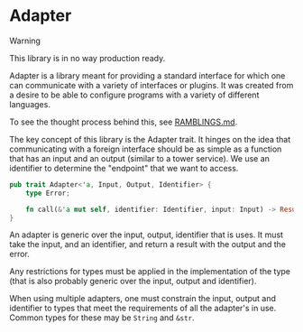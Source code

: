 # Adapter 

> [!WARNING]  
> This library is in no way production ready.

Adapter is a library meant for providing a standard interface for which one can communicate with a variety of interfaces or plugins. It was created from a desire to be able to configure programs with a variety of different languages.

To see the thought process behind this, see [RAMBLINGS.md](./RAMBLINGS.md).

The key concept of this library is the Adapter trait. It hinges on the idea that communicating with a foreign interface should be as simple as a function that has an input and an output (similar to a tower service). We use an identifier to determine the "endpoint" that we want to access.


```rust
pub trait Adapter<'a, Input, Output, Identifier> {
    type Error;

    fn call(&'a mut self, identifier: Identifier, input: Input) -> Result<Output, Self::Error>;
}
```

An adapter is generic over the input, output, identifier that is uses. It must take the input, and an identifier, and return a result with the output and the error.

Any restrictions for types must be applied in the implementation of the type (that is also probably generic over the input, output and identifier).

When using multiple adapters, one must constrain the input, output and identifier to types that meet the requirements of all the adapter's in use. Common types for these may be `String` and `&str`.
